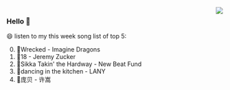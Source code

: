 <img align="right"  src="https://github-readme-stats.vercel.app/api/top-langs/?username=kvnZero" />

### Hello 👋

😄 listen to my this week song list of top 5:

0. 🌈Wrecked - Imagine Dragons
1. 🌈18 - Jeremy Zucker
2. 🌈Sikka Takin' the Hardway - New Beat Fund
3. 🌈dancing in the kitchen - LANY
4. 🌈庞贝 - 许嵩

